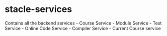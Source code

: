 # stacle-services
Contains all the backend services 
    - Course Service
    - Module Service
    - Test Service
    - Online Code Service
    - Compiler Service
    - Current Course service
